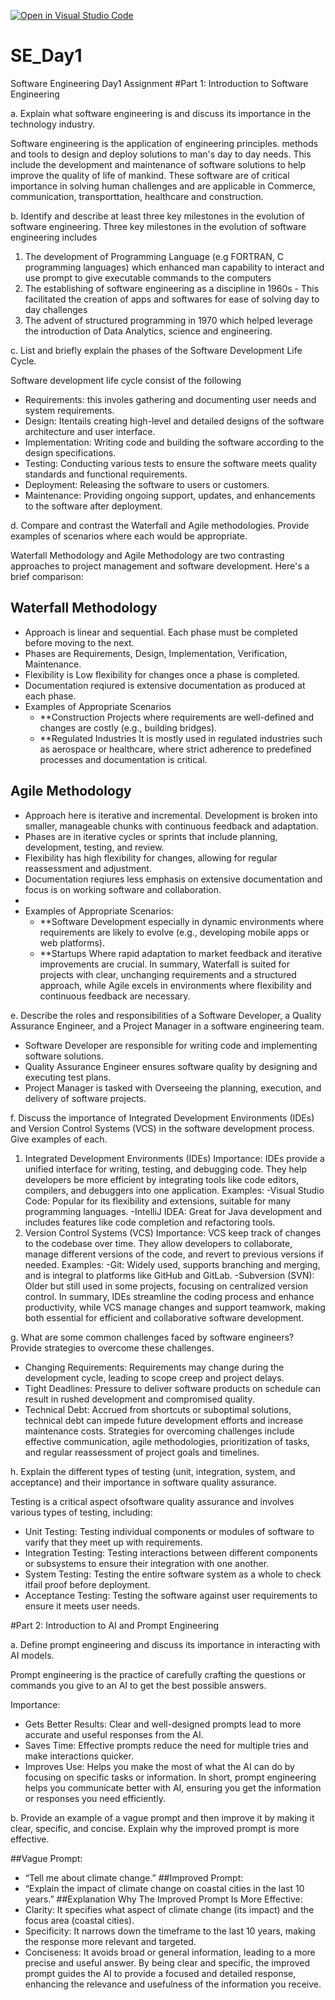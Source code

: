 [![Open in Visual Studio Code](https://classroom.github.com/assets/open-in-vscode-2e0aaae1b6195c2367325f4f02e2d04e9abb55f0b24a779b69b11b9e10269abc.svg)](https://classroom.github.com/online_ide?assignment_repo_id=15571248&assignment_repo_type=AssignmentRepo)
# SE_Day1
Software Engineering Day1 Assignment
#Part 1: Introduction to Software Engineering

a. Explain what software engineering is and discuss its importance in the technology industry.


Software engineering is the application of engineering principles. methods and tools to design and deploy  solutions to man's day to day needs. This include the development and maintenance of software solutions to help improve the quality of life of mankind. These software are of critical importance in solving human challenges and are applicable in Commerce, communication, transporttation, healthcare and construction.


b. Identify and describe at least three key milestones in the evolution of software engineering.
Three key milestones in the evolution of software engineering includes


1. The development of Programming Language (e.g FORTRAN, C programming languages) which enhanced man capability to interact and use prompt to give executable commands to the computers
2. The establishing of software engineering as a discipline in 1960s - This facilitated the creation of apps and softwares for ease of solving day to day challenges
3. The advent of structured programming in 1970 which helped leverage the introduction of Data Analytics, science and engineering.

c. List and briefly explain the phases of the Software Development Life Cycle.


Software development life cycle consist of the following
  - Requirements: this involes gathering and documenting user needs and system requirements.
  - Design: Itentails creating high-level and detailed designs of the software architecture and user interface.
  - Implementation: Writing code and building the software according to the design specifications.
  - Testing: Conducting various tests to ensure the software meets quality standards and functional requirements.
  - Deployment: Releasing the software to users or customers.
  - Maintenance: Providing ongoing support, updates, and enhancements to the software after deployment.


d. Compare and contrast the Waterfall and Agile methodologies. Provide examples of scenarios where each would be appropriate.


Waterfall Methodology and Agile Methodology are two contrasting approaches to project management and software development.
Here's a brief comparison:

 ## Waterfall Methodology
- Approach is linear and sequential. Each phase must be completed before moving to the next.
- Phases are Requirements, Design, Implementation, Verification, Maintenance.
- Flexibility is Low flexibility for changes once a phase is completed.
- Documentation reqiured is extensive documentation as produced at each phase.
- Examples of Appropriate Scenarios
  - **Construction Projects where requirements are well-defined and changes are costly (e.g., building bridges).
  - **Regulated Industries It is mostly used in regulated industries such as aerospace or healthcare, where strict adherence to predefined processes and documentation is critical.

## Agile Methodology
- Approach here is iterative and incremental. Development is broken into smaller, manageable chunks with continuous feedback and adaptation.
- Phases are in iterative cycles or sprints that include planning, development, testing, and review.
- Flexibility has high flexibility for changes, allowing for regular reassessment and adjustment.
- Documentation reqiures less emphasis on extensive documentation and focus is on working software and collaboration.
- 
- Examples of Appropriate Scenarios:
  - **Software Development especially in dynamic environments where requirements are likely to evolve (e.g., developing mobile apps or web platforms).
  - **Startups Where rapid adaptation to market feedback and iterative improvements are crucial.
In summary, Waterfall is suited for projects with clear, unchanging requirements and a structured approach, while Agile excels in environments where flexibility and continuous feedback are necessary.


e. Describe the roles and responsibilities of a Software Developer, a Quality Assurance Engineer, and a Project Manager in a software engineering team.


- Software Developer are responsible for writing code and implementing software solutions.
- Quality Assurance Engineer ensures software quality by designing and executing test plans.
- Project Manager is tasked with Overseeing the planning, execution, and delivery of software projects.


f. Discuss the importance of Integrated Development Environments (IDEs) and Version Control Systems (VCS) in the software development process. Give examples of each.


1. Integrated Development Environments (IDEs)
Importance: IDEs provide a unified interface for writing, testing, and debugging code. They help developers be more efficient by integrating tools like code editors, compilers, and debuggers into one application.
Examples:
-Visual Studio Code: Popular for its flexibility and extensions, suitable for many programming languages.
-IntelliJ IDEA: Great for Java development and includes features like code completion and refactoring tools.
2. Version Control Systems (VCS)
Importance: VCS keep track of changes to the codebase over time. They allow developers to collaborate, manage different versions of the code, and revert to previous versions if needed.
Examples:
-Git: Widely used, supports branching and merging, and is integral to platforms like GitHub and GitLab.
-Subversion (SVN): Older but still used in some projects, focusing on centralized version control.
In summary, IDEs streamline the coding process and enhance productivity, while VCS manage changes and support teamwork, making both essential for efficient and collaborative software development.


g. What are some common challenges faced by software engineers? Provide strategies to overcome these challenges.


- Changing Requirements: Requirements may change during the development cycle, leading to scope creep and project delays.
- Tight Deadlines: Pressure to deliver software products on schedule can result in rushed development and compromised quality.
- Technical Debt: Accrued from shortcuts or suboptimal solutions, technical debt can impede future development efforts and increase maintenance costs. 
Strategies for overcoming challenges include effective communication, agile methodologies, prioritization of tasks, and regular reassessment of project goals and timelines.



h. Explain the different types of testing (unit, integration, system, and acceptance) and their importance in software quality assurance.


Testing is a critical aspect ofsoftware quality  assurance and involves various types of testing, including:
  - Unit Testing: Testing individual components or modules of software to varify that they meet up with requirements.
  - Integration Testing: Testing interactions between different components or subsystems to ensure their integration with one another.
  - System Testing: Testing the entire software system as a whole to check itfail proof before deployment.
  - Acceptance Testing: Testing the software against user requirements to ensure it meets user needs.



#Part 2: Introduction to AI and Prompt Engineering


a. Define prompt engineering and discuss its importance in interacting with AI models.

Prompt engineering is the practice of carefully crafting the questions or commands you give to an AI to get the best possible answers.

Importance:
- Gets Better Results: Clear and well-designed prompts lead to more accurate and useful responses from the AI.
- Saves Time: Effective prompts reduce the need for multiple tries and make interactions quicker.
- Improves Use: Helps you make the most of what the AI can do by focusing on specific tasks or information.
In short, prompt engineering helps you communicate better with AI, ensuring you get the information or responses you need efficiently.

b. Provide an example of a vague prompt and then improve it by making it clear, specific, and concise. Explain why the improved prompt is more effective.


##Vague Prompt:
- “Tell me about climate change.”
##Improved Prompt:
- “Explain the impact of climate change on coastal cities in the last 10 years.”
##Explanation Why The Improved Prompt Is More Effective:
- Clarity: It specifies what aspect of climate change (its impact) and the focus area (coastal cities).
- Specificity: It narrows down the timeframe to the last 10 years, making the response more relevant and targeted.
- Conciseness: It avoids broad or general information, leading to a more precise and useful answer.
By being clear and specific, the improved prompt guides the AI to provide a focused and detailed response, enhancing the relevance and usefulness of the information you receive.
